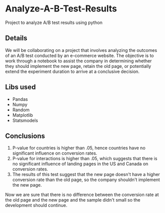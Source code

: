 # Analyze-A-B-Test-Results
Project to analyze A/B test results using python

##  Details 
We will be collaborating on a project that involves analyzing the outcomes of an A/B test conducted by an e-commerce website. The objective is to work through a notebook to assist the company in determining whether they should implement the new page, retain the old page, or potentially extend the experiment duration to arrive at a conclusive decision.

## Libs used
* Pandas
* Numpy
* Random
* Matplotlib
* Statsmodels

## Conclusions
1. P-value for countries is higher than .05, hence countries have no significant influence on conversion rates.
2. P-value for interactions is higher than .05, which suggests that there is no significant influence of landing pages in the US and Canada on conversion rates.
3. The results of this test suggest that the new page doesn't have a higher conversion rate than the old page, so the company shouldn't implement the new page.

Now we are sure that there is no difference between the conversion rate at the old page and the new page and the sample didn't small so the development should continue.

